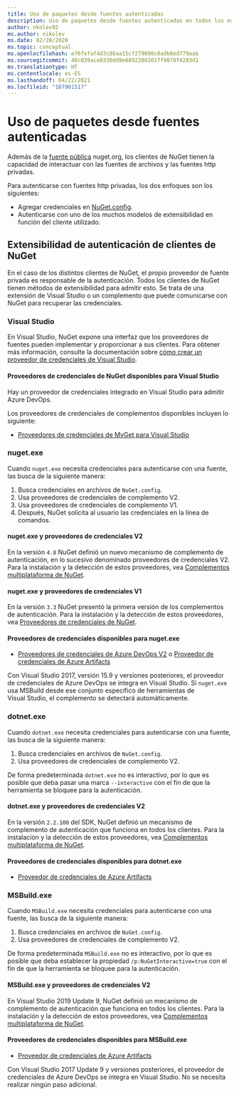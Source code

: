 ```yaml
---
title: Uso de paquetes desde fuentes autenticadas
description: Uso de paquetes desde fuentes autenticadas en todos los escenarios de cliente de NuGet
author: nkolev92
ms.author: nikolev
ms.date: 02/28/2020
ms.topic: conceptual
ms.openlocfilehash: e76fefaf4d3c86aa15cf279090c0adb8ed779aab
ms.sourcegitcommit: 40c039ace0330dd9e68922882017f9878f4283d1
ms.translationtype: HT
ms.contentlocale: es-ES
ms.lasthandoff: 04/22/2021
ms.locfileid: "107901517"
---
```

# <a name="consuming-packages-from-authenticated-feeds"></a>Uso de paquetes desde fuentes autenticadas

Además de la [fuente pública](https://api.nuget.org/v3/index.json) nuget.org, los clientes de NuGet tienen la capacidad de interactuar con las fuentes de archivos y las fuentes http privadas.


Para autenticarse con fuentes http privadas, los dos enfoques son los siguientes:

* Agregar credenciales en [NuGet.config](../reference/nuget-config-file.md#packagesourcecredentials).
* Autenticarse con uno de los muchos modelos de extensibilidad en función del cliente utilizado.

## <a name="nuget-clients-authentication-extensibility"></a>Extensibilidad de autenticación de clientes de NuGet

En el caso de los distintos clientes de NuGet, el propio proveedor de fuente privada es responsable de la autenticación.
Todos los clientes de NuGet tienen métodos de extensibilidad para admitir esto. Se trata de una extensión de Visual Studio o un complemento que puede comunicarse con NuGet para recuperar las credenciales.

### <a name="visual-studio"></a>Visual Studio

En Visual Studio, NuGet expone una interfaz que los proveedores de fuentes pueden implementar y proporcionar a sus clientes. Para obtener más información, consulte la documentación sobre [cómo crear un proveedor de credenciales de Visual Studio](../reference/extensibility/NuGet-Credential-Providers-for-Visual-Studio.md).

#### <a name="available-nuget-credential-providers-for-visual-studio"></a>Proveedores de credenciales de NuGet disponibles para Visual Studio

Hay un proveedor de credenciales integrado en Visual Studio para admitir Azure DevOps.


Los proveedores de credenciales de complementos disponibles incluyen lo siguiente:

* [Proveedores de credenciales de MyGet para Visual Studio](http://docs.myget.org/docs/reference/credential-provider-for-visual-studio)

### <a name="nugetexe"></a>nuget.exe

Cuando `nuget.exe` necesita credenciales para autenticarse con una fuente, las busca de la siguiente manera:

1. Busca credenciales en archivos de `NuGet.config`.
1. Usa proveedores de credenciales de complemento V2.
1. Usa proveedores de credenciales de complemento V1.
1. Después, NuGet solicita al usuario las credenciales en la línea de comandos.

#### <a name="nugetexe-and-v2-credential-providers"></a>nuget.exe y proveedores de credenciales V2

En la versión `4.8` NuGet definió un nuevo mecanismo de complemento de autenticación, en lo sucesivo denominado proveedores de credenciales V2.
Para la instalación y la detección de estos proveedores, vea [Complementos multiplataforma de NuGet](../reference/extensibility/NuGet-Cross-Platform-Plugins.md#plugin-installation-and-discovery).

#### <a name="nugetexe-and-v1-credential-providers"></a>nuget.exe y proveedores de credenciales V1

En la versión `3.3` NuGet presentó la primera versión de los complementos de autenticación.
Para la instalación y la detección de estos proveedores, vea [Proveedores de credenciales de NuGet](../reference/extensibility/nuget-exe-Credential-Providers.md#nugetexe-credential-provider-discovery).

#### <a name="available-credential-providers-for-nugetexe"></a>Proveedores de credenciales disponibles para nuget.exe

* [Proveedores de credenciales de Azure DevOps V2](/azure/devops/artifacts/nuget/nuget-exe#add-a-feed-to-nuget-482-or-later) o [Proveedor de credenciales de Azure Artifacts](https://github.com/microsoft/artifacts-credprovider)

Con Visual Studio 2017, versión 15.9 y versiones posteriores, el proveedor de credenciales de Azure DevOps se integra en Visual Studio.
Si `nuget.exe` usa MSBuild desde ese conjunto específico de herramientas de Visual Studio, el complemento se detectará automáticamente.

### <a name="dotnetexe"></a>dotnet.exe

Cuando `dotnet.exe` necesita credenciales para autenticarse con una fuente, las busca de la siguiente manera:

1. Busca credenciales en archivos de `NuGet.config`.
1. Usa proveedores de credenciales de complemento V2.

De forma predeterminada `dotnet.exe` no es interactivo, por lo que es posible que deba pasar una marca `--interactive` con el fin de que la herramienta se bloquee para la autenticación.

#### <a name="dotnetexe-and-v2-credential-providers"></a>dotnet.exe y proveedores de credenciales V2

En la versión `2.2.100` del SDK, NuGet definió un mecanismo de complemento de autenticación que funciona en todos los clientes.
Para la instalación y la detección de estos proveedores, vea [Complementos multiplataforma de NuGet](../reference/extensibility/NuGet-Cross-Platform-Plugins.md#plugin-installation-and-discovery).

#### <a name="available-credential-providers-for-dotnetexe"></a>Proveedores de credenciales disponibles para dotnet.exe

* [Proveedor de credenciales de Azure Artifacts](https://github.com/microsoft/artifacts-credprovider)

### <a name="msbuildexe"></a>MSBuild.exe

Cuando `MSBuild.exe` necesita credenciales para autenticarse con una fuente, las busca de la siguiente manera:

1. Busca credenciales en archivos de `NuGet.config`.
1. Usa proveedores de credenciales de complemento V2.

De forma predeterminada `MSBuild.exe` no es interactivo, por lo que es posible que deba establecer la propiedad `/p:NuGetInteractive=true` con el fin de que la herramienta se bloquee para la autenticación.

#### <a name="msbuildexe-and-v2-credential-providers"></a>MSBuild.exe y proveedores de credenciales V2

En Visual Studio 2019 Update 9, NuGet definió un mecanismo de complemento de autenticación que funciona en todos los clientes.
Para la instalación y la detección de estos proveedores, vea [Complementos multiplataforma de NuGet](../reference/extensibility/NuGet-Cross-Platform-Plugins.md#plugin-installation-and-discovery).

#### <a name="available-credential-providers-for-msbuildexe"></a>Proveedores de credenciales disponibles para MSBuild.exe

* [Proveedor de credenciales de Azure Artifacts](https://github.com/microsoft/artifacts-credprovider)

Con Visual Studio 2017 Update 9 y versiones posteriores, el proveedor de credenciales de Azure DevOps se integra en Visual Studio. No se necesita realizar ningún paso adicional.
